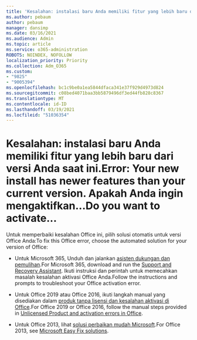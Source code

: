 ```yaml
---
title: 'Kesalahan: instalasi baru Anda memiliki fitur yang lebih baru dari versi Anda saat ini. Apakah Anda ingin mengaktifkan...'
ms.author: pebaum
author: pebaum
manager: dansimp
ms.date: 03/16/2021
ms.audience: Admin
ms.topic: article
ms.service: o365-administration
ROBOTS: NOINDEX, NOFOLLOW
localization_priority: Priority
ms.collection: Adm_O365
ms.custom:
- "9825"
- "9005394"
ms.openlocfilehash: bc1c9be0a1ea5844dfaca341e37f929d4973d824
ms.sourcegitcommit: c08bed4071baa3bb5879496df3ed44fb828c8367
ms.translationtype: MT
ms.contentlocale: id-ID
ms.lasthandoff: 03/19/2021
ms.locfileid: "51036354"
---
```

# <a name="error-your-new-install-has-newer-features-than-your-current-version-do-you-want-to-activate"></a><span data-ttu-id="d2a35-103">Kesalahan: instalasi baru Anda memiliki fitur yang lebih baru dari versi Anda saat ini.</span><span class="sxs-lookup"><span data-stu-id="d2a35-103">Error: Your new install has newer features than your current version.</span></span> <span data-ttu-id="d2a35-104">Apakah Anda ingin mengaktifkan...</span><span class="sxs-lookup"><span data-stu-id="d2a35-104">Do you want to activate...</span></span>

<span data-ttu-id="d2a35-105">Untuk memperbaiki kesalahan Office ini, pilih solusi otomatis untuk versi Office Anda:</span><span class="sxs-lookup"><span data-stu-id="d2a35-105">To fix this Office error, choose the automated solution for your version of Office:</span></span>

- <span data-ttu-id="d2a35-106">Untuk Microsoft 365, Unduh dan jalankan [asisten dukungan dan pemulihan](https://aka.ms/SaRA-OfficeActivation-Chat).</span><span class="sxs-lookup"><span data-stu-id="d2a35-106">For Microsoft 365, download and run the [Support and Recovery Assistant](https://aka.ms/SaRA-OfficeActivation-Chat).</span></span> <span data-ttu-id="d2a35-107">Ikuti instruksi dan perintah untuk memecahkan masalah kesalahan aktivasi Office Anda.</span><span class="sxs-lookup"><span data-stu-id="d2a35-107">Follow the instructions and prompts to troubleshoot your Office activation error.</span></span>

- <span data-ttu-id="d2a35-108">Untuk Office 2019 atau Office 2016, ikuti langkah manual yang disediakan dalam [produk tanpa lisensi dan kesalahan aktivasi di Office](https://support.microsoft.com/office/0d23d3c0-c19c-4b2f-9845-5344fedc4380#bkmk_fixyourself).</span><span class="sxs-lookup"><span data-stu-id="d2a35-108">For Office 2019 or Office 2016, follow the manual steps provided in [Unlicensed Product and activation errors in Office](https://support.microsoft.com/office/0d23d3c0-c19c-4b2f-9845-5344fedc4380#bkmk_fixyourself).</span></span>

- <span data-ttu-id="d2a35-109">Untuk Office 2013, lihat [solusi perbaikan mudah Microsoft](https://support.microsoft.com/topic/microsoft-easy-fix-solutions-have-been-discontinued-b0f4b5f9-3b5a-bd9e-d75d-d45e2f12e16c).</span><span class="sxs-lookup"><span data-stu-id="d2a35-109">For Office 2013, see [Microsoft Easy Fix solutions](https://support.microsoft.com/topic/microsoft-easy-fix-solutions-have-been-discontinued-b0f4b5f9-3b5a-bd9e-d75d-d45e2f12e16c).</span></span>